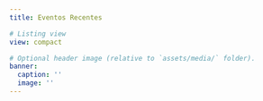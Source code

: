 ```yaml
---
title: Eventos Recentes

# Listing view
view: compact

# Optional header image (relative to `assets/media/` folder).
banner:
  caption: ''
  image: ''
---
```

